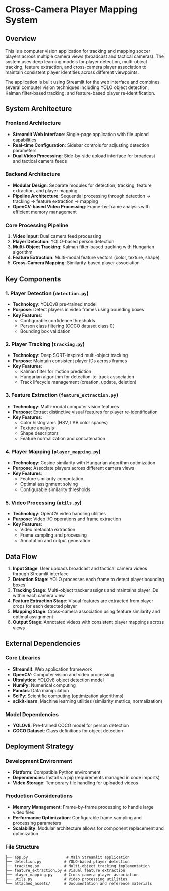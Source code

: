 # Cross-Camera Player Mapping System

## Overview

This is a computer vision application for tracking and mapping soccer players across multiple camera views (broadcast and tactical cameras). The system uses deep learning models for player detection, multi-object tracking, feature extraction, and cross-camera player association to maintain consistent player identities across different viewpoints.

The application is built using Streamlit for the web interface and combines several computer vision techniques including YOLO object detection, Kalman filter-based tracking, and feature-based player re-identification.

## System Architecture

### Frontend Architecture
- **Streamlit Web Interface**: Single-page application with file upload capabilities
- **Real-time Configuration**: Sidebar controls for adjusting detection parameters
- **Dual Video Processing**: Side-by-side upload interface for broadcast and tactical camera feeds

### Backend Architecture
- **Modular Design**: Separate modules for detection, tracking, feature extraction, and player mapping
- **Pipeline Architecture**: Sequential processing through detection → tracking → feature extraction → mapping
- **OpenCV-based Video Processing**: Frame-by-frame analysis with efficient memory management

### Core Processing Pipeline
1. **Video Input**: Dual camera feed processing
2. **Player Detection**: YOLO-based person detection
3. **Multi-Object Tracking**: Kalman filter-based tracking with Hungarian algorithm
4. **Feature Extraction**: Multi-modal feature vectors (color, texture, shape)
5. **Cross-Camera Mapping**: Similarity-based player association

## Key Components

### 1. Player Detection (`detection.py`)
- **Technology**: YOLOv8 pre-trained model
- **Purpose**: Detect players in video frames using bounding boxes
- **Key Features**:
  - Configurable confidence thresholds
  - Person class filtering (COCO dataset class 0)
  - Bounding box validation

### 2. Player Tracking (`tracking.py`)
- **Technology**: Deep SORT-inspired multi-object tracking
- **Purpose**: Maintain consistent player IDs across frames
- **Key Features**:
  - Kalman filter for motion prediction
  - Hungarian algorithm for detection-to-track association
  - Track lifecycle management (creation, update, deletion)

### 3. Feature Extraction (`feature_extraction.py`)
- **Technology**: Multi-modal computer vision features
- **Purpose**: Extract distinctive visual features for player re-identification
- **Key Features**:
  - Color histograms (HSV, LAB color spaces)
  - Texture analysis
  - Shape descriptors
  - Feature normalization and concatenation

### 4. Player Mapping (`player_mapping.py`)
- **Technology**: Cosine similarity with Hungarian algorithm optimization
- **Purpose**: Associate players across different camera views
- **Key Features**:
  - Feature similarity computation
  - Optimal assignment solving
  - Configurable similarity thresholds

### 5. Video Processing (`utils.py`)
- **Technology**: OpenCV video handling utilities
- **Purpose**: Video I/O operations and frame extraction
- **Key Features**:
  - Video metadata extraction
  - Frame sampling and processing
  - Annotation and output generation

## Data Flow

1. **Input Stage**: User uploads broadcast and tactical camera videos through Streamlit interface
2. **Detection Stage**: YOLO processes each frame to detect player bounding boxes
3. **Tracking Stage**: Multi-object tracker assigns and maintains player IDs within each camera view
4. **Feature Extraction Stage**: Visual features are extracted from player crops for each detected player
5. **Mapping Stage**: Cross-camera association using feature similarity and optimal assignment
6. **Output Stage**: Annotated videos with consistent player mappings across views

## External Dependencies

### Core Libraries
- **Streamlit**: Web application framework
- **OpenCV**: Computer vision and video processing
- **Ultralytics**: YOLOv8 object detection model
- **NumPy**: Numerical computing
- **Pandas**: Data manipulation
- **SciPy**: Scientific computing (optimization algorithms)
- **scikit-learn**: Machine learning utilities (similarity metrics, normalization)

### Model Dependencies
- **YOLOv8**: Pre-trained COCO model for person detection
- **COCO Dataset**: Class definitions for object detection

## Deployment Strategy

### Development Environment
- **Platform**: Compatible Python environment
- **Dependencies**: Install via pip (requirements managed in code imports)
- **Video Storage**: Temporary file handling for uploaded videos

### Production Considerations
- **Memory Management**: Frame-by-frame processing to handle large video files
- **Performance Optimization**: Configurable frame sampling and processing parameters
- **Scalability**: Modular architecture allows for component replacement and optimization

### File Structure
```
├── app.py                 # Main Streamlit application
├── detection.py          # YOLO-based player detection
├── tracking.py           # Multi-object tracking implementation
├── feature_extraction.py # Visual feature extraction
├── player_mapping.py     # Cross-camera player association
├── utils.py              # Video processing utilities
└── attached_assets/      # Documentation and reference materials
```
